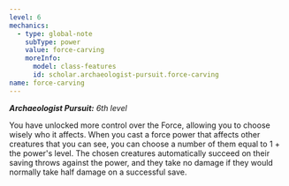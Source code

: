 ```yaml
---
level: 6
mechanics:
  - type: global-note
    subType: power
    value: force-carving
    moreInfo:
      model: class-features
      id: scholar.archaeologist-pursuit.force-carving
name: force-carving
---
```

_**Archaeologist Pursuit:** 6th level_
You have unlocked more control over the Force, allowing you to choose wisely who it affects. When you cast a force power that affects other creatures that you can see, you can choose a number of them equal to 1 + the power's level. The chosen creatures automatically succeed on their saving throws against the power, and they take no damage if they would normally take half damage on a successful save.